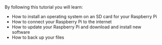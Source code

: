 By following this tutorial you will learn:

- How to install an operating system on an SD card for your Raspberry Pi
- How to connect your Raspberry Pi to the internet
- How to update your Raspberry Pi and download and install new software
- How to back up your files
